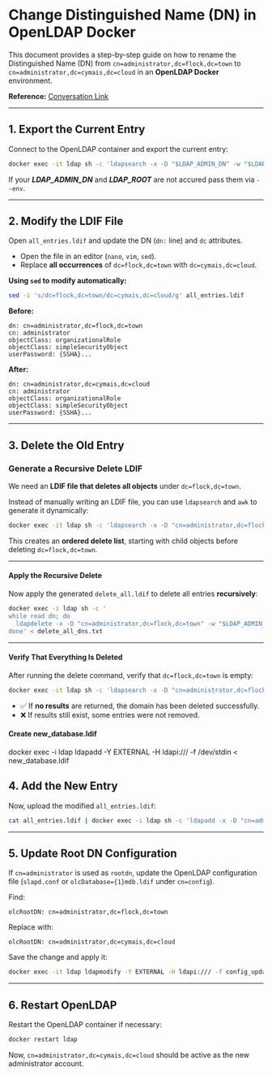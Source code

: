 # Change Distinguished Name (DN) in OpenLDAP Docker

This document provides a step-by-step guide on how to rename the Distinguished Name (DN) from `cn=administrator,dc=flock,dc=town` to `cn=administrator,dc=cymais,dc=cloud` in an **OpenLDAP Docker** environment.

**Reference:** [Conversation Link](https://chatgpt.com/share/67d9a2f7-4e04-800f-9a0f-1673194f276c)

---

## 1. Export the Current Entry

Connect to the OpenLDAP container and export the current entry:

```sh
docker exec -it ldap sh -c 'ldapsearch -x -D "$LDAP_ADMIN_DN" -w "$LDAP_ADMIN_PASSWORD" -b "$LDAP_ROOT"' > all_entries.ldif
```

If your ***LDAP_ADMIN_DN*** and ***LDAP_ROOT***  are not accured pass them via ``--env``.

---

## 2. Modify the LDIF File

Open `all_entries.ldif` and update the DN (`dn:` line) and `dc` attributes.

- Open the file in an editor (`nano`, `vim`, `sed`).
- Replace **all occurrences** of `dc=flock,dc=town` with `dc=cymais,dc=cloud`.

**Using `sed` to modify automatically:**
```sh
sed -i 's/dc=flock,dc=town/dc=cymais,dc=cloud/g' all_entries.ldif
```

**Before:**
```ldif
dn: cn=administrator,dc=flock,dc=town
cn: administrator
objectClass: organizationalRole
objectClass: simpleSecurityObject
userPassword: {SSHA}...
```

**After:**
```ldif
dn: cn=administrator,dc=cymais,dc=cloud
cn: administrator
objectClass: organizationalRole
objectClass: simpleSecurityObject
userPassword: {SSHA}...
```

---

## 3. Delete the Old Entry

### Generate a Recursive Delete LDIF
We need an **LDIF file that deletes all objects** under `dc=flock,dc=town`.

Instead of manually writing an LDIF file, you can use `ldapsearch` and `awk` to generate it dynamically:

```sh
docker exec -it ldap sh -c 'ldapsearch -x -D "cn=administrator,dc=flock,dc=town" -w "$LDAP_ADMIN_PASSWORD" -b "dc=flock,dc=town" dn' | awk "/^dn:/ {print \$2}" | tac > delete_all_dns.txt
```

This creates an **ordered delete list**, starting with child objects before deleting `dc=flock,dc=town`.

---

#### Apply the Recursive Delete
Now apply the generated `delete_all.ldif` to delete all entries **recursively**:

```sh
docker exec -i ldap sh -c '
while read dn; do
  ldapdelete -x -D "cn=administrator,dc=flock,dc=town" -w "$LDAP_ADMIN_PASSWORD" "$dn"
done' < delete_all_dns.txt
```

---

#### Verify That Everything Is Deleted
After running the delete command, verify that `dc=flock,dc=town` is empty:

```sh
docker exec -it ldap sh -c 'ldapsearch -x -D "cn=administrator,dc=flock,dc=town" -w "$LDAP_ADMIN_PASSWORD" -b "dc=flock,dc=town"'
```
- ✅ If **no results** are returned, the domain has been deleted successfully.
- ❌ If results still exist, some entries were not removed.


#### Create new_database.ldif

docker exec -i ldap ldapadd -Y EXTERNAL -H ldapi:/// -f /dev/stdin < new_database.ldif

## 4. Add the New Entry

Now, upload the modified `all_entries.ldif`:

```sh
cat all_entries.ldif | docker exec -i ldap sh -c 'ldapadd -x -D "cn=admin,dc=cymais,dc=cloud" -w "$LDAP_ADMIN_PASSWORD"'
```

---

## 5. Update Root DN Configuration

If `cn=administrator` is used as `rootdn`, update the OpenLDAP configuration file (`slapd.conf` or `olcDatabase={1}mdb.ldif` under `cn=config`).

Find:
```ldif
olcRootDN: cn=administrator,dc=flock,dc=town
```
Replace with:
```ldif
olcRootDN: cn=administrator,dc=cymais,dc=cloud
```

Save the change and apply it:

```sh
docker exec -it ldap ldapmodify -Y EXTERNAL -H ldapi:/// -f config_update.ldif
```

---

## 6. Restart OpenLDAP

Restart the OpenLDAP container if necessary:

```sh
docker restart ldap
```

Now, `cn=administrator,dc=cymais,dc=cloud` should be active as the new administrator account.